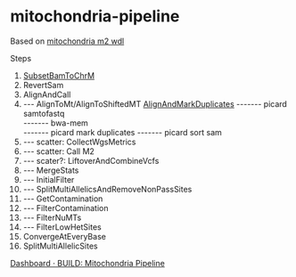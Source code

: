 # mitochondria-pipeline  
  
 Based on [mitochondria m2 wdl](https://github.com/broadinstitute/gatk/tree/2e6045a259ed2ded3e9036a5b44a1f8ba330860d/scripts/mitochondria_m2_wdl)
   
  Steps  
  1.  [SubsetBamToChrM](https://github.com/cwl-apps/mitochondria-pipeline/blob/60097661bd453cd7fbfa6c26c58f6b2757b4e833/scripts/MitochondriaPipeline.wdl#L192)
  2.  RevertSam
  3.  AlignAndCall  
  4.  --- AlignToMt/AlignToShiftedMT [AlignAndMarkDuplicates](https://github.com/cwl-apps/mitochondria-pipeline/blob/508b4d6ca88d9182d0277fb90c8b8e9ae70fb1c5/scripts/AlignmentPipeline.wdl#L56)
      ------- picard samtofastq  
      ------- bwa-mem  
      ------- picard mark duplicates
      ------- picard sort sam
  6.  --- scatter: CollectWgsMetrics 
  7.  --- scatter: Call M2  
  8. --- scater?: LiftoverAndCombineVcfs
  9. --- MergeStats
  13. --- InitialFilter
  14. --- SplitMultiAllelicsAndRemoveNonPassSites
  15. --- GetContamination
  16. --- FilterContamination
  17. --- FilterNuMTs
  18. --- FilterLowHetSites
  20.  ConvergeAtEveryBase
  21.  SplitMultiAllelicSites

[Dashboard ⋅ BUILD: Mitochondria Pipeline](https://platform.sb.biodatacatalyst.nhlbi.nih.gov/u/dave/build-mitochondria-pipeline/) 
